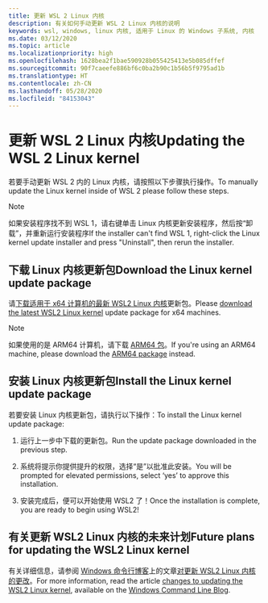 ```yaml
---
title: 更新 WSL 2 Linux 内核
description: 有关如何手动更新 WSL 2 Linux 内核的说明
keywords: wsl, windows, linux 内核, 适用于 Linux 的 Windows 子系统, 内核
ms.date: 03/12/2020
ms.topic: article
ms.localizationpriority: high
ms.openlocfilehash: 1628bea2f1bae590928b055425413e5b085dffef
ms.sourcegitcommit: 90f7caeefe886bf6c0ba2b90c1b56b5f9795ad1b
ms.translationtype: HT
ms.contentlocale: zh-CN
ms.lasthandoff: 05/28/2020
ms.locfileid: "84153043"
---
```

# <a name="updating-the-wsl-2-linux-kernel"></a><span data-ttu-id="ae4cd-104">更新 WSL 2 Linux 内核</span><span class="sxs-lookup"><span data-stu-id="ae4cd-104">Updating the WSL 2 Linux kernel</span></span>

<span data-ttu-id="ae4cd-105">若要手动更新 WSL 2 内的 Linux 内核，请按照以下步骤执行操作。</span><span class="sxs-lookup"><span data-stu-id="ae4cd-105">To manually update the Linux kernel inside of WSL 2 please follow these steps.</span></span>

> [!NOTE] 
> <span data-ttu-id="ae4cd-106">如果安装程序找不到 WSL 1，请右键单击 Linux 内核更新安装程序，然后按“卸载”，并重新运行安装程序</span><span class="sxs-lookup"><span data-stu-id="ae4cd-106">If the installer can't find WSL 1, right-click the Linux kernel update installer and press "Uninstall", then rerun the installer.</span></span>

## <a name="download-the-linux-kernel-update-package"></a><span data-ttu-id="ae4cd-107">下载 Linux 内核更新包</span><span class="sxs-lookup"><span data-stu-id="ae4cd-107">Download the Linux kernel update package</span></span>

<span data-ttu-id="ae4cd-108">请[下载适用于 x64 计算机的最新 WSL2 Linux 内核](https://wslstorestorage.blob.core.windows.net/wslblob/wsl_update_x64.msi)更新包。</span><span class="sxs-lookup"><span data-stu-id="ae4cd-108">Please [download the latest WSL2 Linux kernel](https://wslstorestorage.blob.core.windows.net/wslblob/wsl_update_x64.msi) update package for x64 machines.</span></span>

> [!NOTE]
> <span data-ttu-id="ae4cd-109">如果使用的是 ARM64 计算机，请下载 [ARM64 包](https://wslstorestorage.blob.core.windows.net/wslblob/wsl_update_arm64.msi)。</span><span class="sxs-lookup"><span data-stu-id="ae4cd-109">If you're using an ARM64 machine, please download the [ARM64 package](https://wslstorestorage.blob.core.windows.net/wslblob/wsl_update_arm64.msi) instead.</span></span>

## <a name="install-the-linux-kernel-update-package"></a><span data-ttu-id="ae4cd-110">安装 Linux 内核更新包</span><span class="sxs-lookup"><span data-stu-id="ae4cd-110">Install the Linux kernel update package</span></span>

<span data-ttu-id="ae4cd-111">若要安装 Linux 内核更新包，请执行以下操作：</span><span class="sxs-lookup"><span data-stu-id="ae4cd-111">To install the Linux kernel update package:</span></span>

  1. <span data-ttu-id="ae4cd-112">运行上一步中下载的更新包。</span><span class="sxs-lookup"><span data-stu-id="ae4cd-112">Run the update package downloaded in the previous step.</span></span>

  2. <span data-ttu-id="ae4cd-113">系统将提示你提供提升的权限，选择“是”以批准此安装。</span><span class="sxs-lookup"><span data-stu-id="ae4cd-113">You will be prompted for elevated permissions, select ‘yes’ to approve this installation.</span></span>

  3. <span data-ttu-id="ae4cd-114">安装完成后，便可以开始使用 WSL2 了！</span><span class="sxs-lookup"><span data-stu-id="ae4cd-114">Once the installation is complete, you are ready to begin using WSL2!</span></span>

## <a name="future-plans-for-updating-the-wsl2-linux-kernel"></a><span data-ttu-id="ae4cd-115">有关更新 WSL2 Linux 内核的未来计划</span><span class="sxs-lookup"><span data-stu-id="ae4cd-115">Future plans for updating the WSL2 Linux kernel</span></span>

<span data-ttu-id="ae4cd-116">有关详细信息，请参阅 [Windows 命令行博客](https://aka.ms/cliblog)上的文章[对更新 WSL2 Linux 内核的更改](https://devblogs.microsoft.com/commandline/wsl2-will-be-generally-available-in-windows-10-version-2004)。</span><span class="sxs-lookup"><span data-stu-id="ae4cd-116">For more information, read the article [changes to updating the WSL2 Linux kernel](https://devblogs.microsoft.com/commandline/wsl2-will-be-generally-available-in-windows-10-version-2004), available on the [Windows Command Line Blog](https://aka.ms/cliblog).</span></span>
